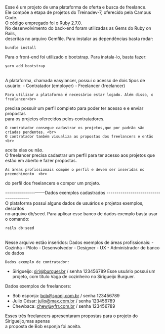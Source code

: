 Esse é um projeto de uma plataforma de oferta e busca de freelance.<br>
Ele compõe a etapa de projetos do Treinadev-7, oferecido pela Campus Code.<br>
O código empregado foi o Ruby 2.7.0. <br>
    No desenvolvimento do back-end foram utilizadas as Gems do Ruby on Rails,<br>
descritas no arquivo Gemfile. Para instalar as dependências basta rodar:
```
bundle install
```
Para o front-end foi utilizado o bootstrap. Para instala-lo, basta fazer:
```
yarn add bootstrap
```

<br>
    A plataforma, chamada easylancer, possui o acesso de dois tipos de usuário:
- Contratador (employer)
- Freelancer (freelancer)

    Para utilizar a plataforma é necessário estar logado. Além disso, o freelancer<br>
precisa possuir um perfil completo para poder ter acesso e e enviar propostas<br>
para os projetos oferecidos pelos contratadores.<br>

    O contratador consegue cadastrar os projetos,que por padrão são criadas pendentes. <br>
    O contratador também visualiza as propostas dos freelancers e então <br>
aceita elas ou não.<br>
    O freelancer precisa cadastrar um perfil para ter acesso aos projetos que <br>
estão em aberto e fazer propostas.<br>

    As áreas profissionais compõe o perfil e devem ser inseridas no preenchimento  <br>
do perfil dos freelancers e compor um projeto.

--------------------Dados exemplos cadastrados ---------------------------------------<br>
    O plataforma possui alguns dados de usuários e projetos exemplos, descritos <br>
no arquivo db/seed. Para aplicar esse banco de dados exemplo basta usar o comando:<br>
```
rails db:seed
```
<br>
    Nesse arquivo estão inseridos:
Dados exemplos de áreas profissionais:
- Cozinha
- Piloto
- Desenvolvedor
- Designer
- UX
- Administrador de banco de dados

    Dados exemplo de contratador:
- Sirigueijo: siri@burguer.br / senha 123456789
Esse usuário possui um projeto, com título Vaga de cozinheiro no Sirigueijo Burguer.


Dados exemplos de freelancers:
- Bob esponja: bob@sponj.com.br / senha 123456789
- Julio César: julio@max.com.br / senha 123456789
- Chewbaca: chew@yfrr.com.br / senha 123456789

Esses três freelancers apresentaram propostas para o projeto do Sirigueijo,mas apenas <br>
a proposta de Bob esponja foi aceita.






